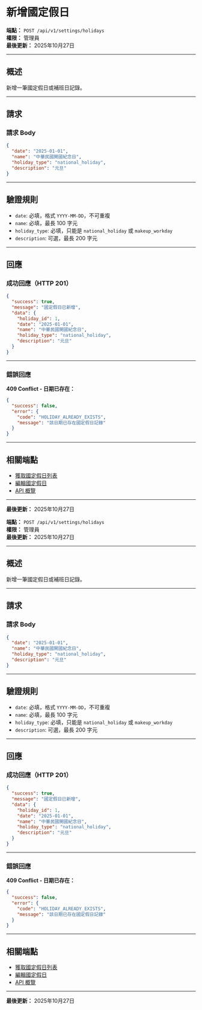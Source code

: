 # 新增國定假日

**端點：** `POST /api/v1/settings/holidays`  
**權限：** 管理員  
**最後更新：** 2025年10月27日

---

## 概述

新增一筆國定假日或補班日記錄。

---

## 請求

### 請求 Body

```json
{
  "date": "2025-01-01",
  "name": "中華民國開國紀念日",
  "holiday_type": "national_holiday",
  "description": "元旦"
}
```

---

## 驗證規則

- `date`: 必填，格式 `YYYY-MM-DD`，不可重複
- `name`: 必填，最長 100 字元
- `holiday_type`: 必填，只能是 `national_holiday` 或 `makeup_workday`
- `description`: 可選，最長 200 字元

---

## 回應

### 成功回應（HTTP 201）

```json
{
  "success": true,
  "message": "國定假日已新增",
  "data": {
    "holiday_id": 1,
    "date": "2025-01-01",
    "name": "中華民國開國紀念日",
    "holiday_type": "national_holiday",
    "description": "元旦"
  }
}
```

---

### 錯誤回應

**409 Conflict - 日期已存在：**
```json
{
  "success": false,
  "error": {
    "code": "HOLIDAY_ALREADY_EXISTS",
    "message": "該日期已存在國定假日記錄"
  }
}
```

---

## 相關端點

- [獲取國定假日列表](./獲取國定假日列表.md)
- [編輯國定假日](./編輯國定假日.md)
- [API 概覽](./_概覽.md)

---

**最後更新：** 2025年10月27日



**端點：** `POST /api/v1/settings/holidays`  
**權限：** 管理員  
**最後更新：** 2025年10月27日

---

## 概述

新增一筆國定假日或補班日記錄。

---

## 請求

### 請求 Body

```json
{
  "date": "2025-01-01",
  "name": "中華民國開國紀念日",
  "holiday_type": "national_holiday",
  "description": "元旦"
}
```

---

## 驗證規則

- `date`: 必填，格式 `YYYY-MM-DD`，不可重複
- `name`: 必填，最長 100 字元
- `holiday_type`: 必填，只能是 `national_holiday` 或 `makeup_workday`
- `description`: 可選，最長 200 字元

---

## 回應

### 成功回應（HTTP 201）

```json
{
  "success": true,
  "message": "國定假日已新增",
  "data": {
    "holiday_id": 1,
    "date": "2025-01-01",
    "name": "中華民國開國紀念日",
    "holiday_type": "national_holiday",
    "description": "元旦"
  }
}
```

---

### 錯誤回應

**409 Conflict - 日期已存在：**
```json
{
  "success": false,
  "error": {
    "code": "HOLIDAY_ALREADY_EXISTS",
    "message": "該日期已存在國定假日記錄"
  }
}
```

---

## 相關端點

- [獲取國定假日列表](./獲取國定假日列表.md)
- [編輯國定假日](./編輯國定假日.md)
- [API 概覽](./_概覽.md)

---

**最後更新：** 2025年10月27日



